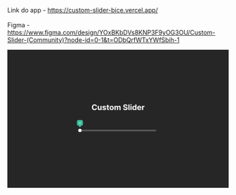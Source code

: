 Link do app - https://custom-slider-bice.vercel.app/
<br><br>
Figma - https://www.figma.com/design/YOxBKbDVs8KNP3F9yOG3OU/Custom-Slider-(Community)?node-id=0-1&t=ODbQrfWTxYWfSbih-1

![alt text](https://github.com/dassatavares/Custom-Slider/blob/main/images/Frame%201.png)
